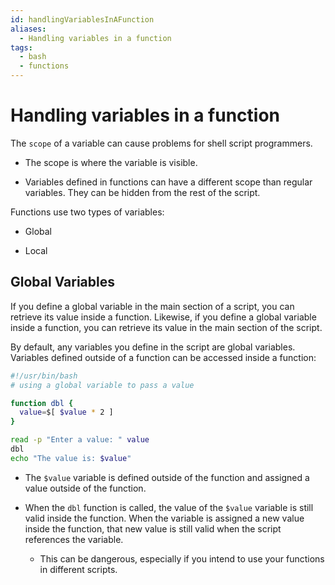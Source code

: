 ```yaml
---
id: handlingVariablesInAFunction
aliases:
  - Handling variables in a function
tags:
  - bash
  - functions
---
```


# Handling variables in a function

The `scope` of a variable can cause problems for shell script programmers.

- The scope is where the variable is visible.

- Variables defined in functions can have a different scope than regular
  variables. They can be hidden from the rest of the script.

Functions use two types of variables:

- Global

- Local

## Global Variables

If you define a global variable in the main section of a script, you can
retrieve its value inside a function. Likewise, if you define a global variable
inside a function, you can retrieve its value in the main section of the script.

By default, any variables you define in the script are global variables.
Variables defined outside of a function can be accessed inside a function:

```bash
#!/usr/bin/bash
# using a global variable to pass a value

function dbl {
  value=$[ $value * 2 ]
}

read -p "Enter a value: " value
dbl
echo "The value is: $value"
```

- The `$value` variable is defined outside of the function and assigned a value
  outside of the function.

- When the `dbl` function is called, the value of the `$value` variable is still
  valid inside the function. When the variable is assigned a new value inside
  the function, that new value is still valid when the script references the
  variable.

  - This can be dangerous, especially if you intend to use your functions in
    different scripts.
